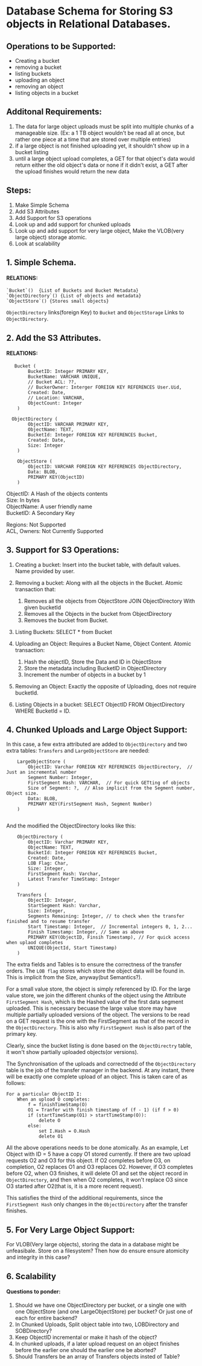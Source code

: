 Database Schema for Storing S3 objects in Relational Databases. 
=======================================================

Operations to be Supported:
-----------------------
- Creating a bucket
- removing a bucket
- listing buckets
- uploading an object
- removing an object
- listing objects in a bucket

Additonal Requirements:
--------------------
1. The data for large object uploads must be split into multiple chunks of a manageable size. (Ex: a 1 TB object wouldn't be read all at once, but rather one piece at a time that are stored over multiple entries)
2. if a large object is not finished uploading yet, it shouldn't show up in a bucket listing
3. until a large object upload completes, a GET for that object's data would return either the old object's data or none if it didn't exist, a GET after the upload finishes would return the new data


Steps:
-----
1. Make Simple Schema
2. Add S3 Attributes
3. Add Support for S3 operations
4. Look up and add support for chunked uploads
5. Look up and add support for very large object, Make the VLOB(very large object) storage atomic.
6. Look at scalability



## 1. Simple Schema.


#### RELATIONS: 
	`Bucket`()	{List of Buckets and Bucket Metadata}
	`ObjectDirectory`()	{List of objects and metadata}
	`ObjectStore`() {Stores small objects}	

`ObjectDirectory` links(foreign Key) to `Bucket` and `ObjectStorage` Links to `ObjectDirectory`.

## 2. Add the S3 Attributes.


#### RELATIONS:
```
   Bucket (
		BucketID: Integer PRIMARY KEY,
		BucketName: VARCHAR UNIQUE,
		// Bucket ACL: ??,
		// BuckerOwner: Interger FOREIGN KEY REFERENCES User.Uid,
		Created: Date,
		// Location: VARCHAR,
		ObjectCount: Integer
	)
  
  ObjectDirectory (
		ObjectID: VARCHAR PRIMARY KEY,
		ObjectName: TEXT,
		BucketId: Integer FOREIGN KEY REFERENCES Bucket,
		Created: Date,
		Size: Integer
	)

	ObjectStore (
		ObjectID: VARCHAR FOREIGN KEY REFERENCES ObjectDirectory, 
		Data: BLOB,
		PRIMARY KEY(ObjectID)
	)

```

ObjectID: A Hash of the objects contents  
Size: In bytes  
ObjectName: A user friendly name  
BucketID: A Secondary Key  
  
Regions: Not Supported  
ACL, Owners: Not Currently Supported  


## 3. Support for S3 Operations:


1. Creating a bucket: Insert into the bucket table, with default values. Name provided by user.
2. Removing a bucket: Along with all the objects in the Bucket. Atomic transaction that:
	1. Removes all the objects from ObjectStore JOIN ObjectDirectory With given bucketId
	2. Removes all the Objects in the bucket from ObjectDirectory
	3. Removes the bucket from Bucket.

3. Listing Buckets: SELECT * from Bucket
4. Uploading an Object: Requires a Bucket Name, Object Content. Atomic transaction:
	1. Hash the objectID, Store the Data and ID in ObjectStore
	2. Store the metadata including BucketID in ObjectDirectory
	3. Increment the number of objects in a bucket by 1
5. Removing an Object: Exactly the opposite of Uploading, does not require bucketId.
6. Listing Objects in a bucket: SELECT ObjectID FROM ObjectDirectory WHERE  BucketId = ID.


## 4. Chunked Uploads and Large Object Support:

In this case, a few extra attributed are added to `ObjectDirectory` and two extra tables: `Transfers` and `LargeObjectStore` are needed:

```
	LargeObjectStore (
		ObjectID: Varchar FOREIGN KEY REFERENCES ObjectDirectory,  // Just an incremental number
		Segment Number: Integer,
		FirstSegment Hash: VARCHAR,  // For quick GETting of objects
		Size of Segment: ?,  // Also implicit from the Segment number, Object size.
		Data: BLOB,
		PRIMARY KEY(FirstSegment Hash, Segment Number)
	)
  
 ```

And the modified the ObjectDirectory looks like this:
	
```
	ObjectDirectory (
		ObjectID: Varchar PRIMARY KEY,
		ObjectName: TEXT,
		BucketId: Integer FOREIGN KEY REFERENCES Bucket,
		Created: Date,
		LOB Flag: Char,
		Size: Integer,
		FirstSegment Hash: Varchar,
		Latest Transfer TimeStamp: Integer
	)

	Transfers (
		ObjectID: Integer,
		StartSegment Hash: Varchar,
		Size: Integer,
		Segments Remaining: Integer, // to check when the transfer finished and to resume transfer
		Start Timestamp: Integer,  // Incremental integers 0, 1, 2...
		Finish Timestamp: Integer, // Same as above
		PRIMARY KEY(ObjectID, Finsih Timestamp), // For quick access when uplaod completes
		UNIQUE(ObjectId, Start Timestamp)
	)

```
The extra fields and Tables is to ensure the correctness of the transfer orders. The `LOB flag` stores which store the object data will be found in.
This is implicit from the Size, anyway(but Semantics?). 

For a small value store, the object is simply referenced by ID. For the large value store, we join the different chunks of the object using the Attribute `FirstSegment Hash`, which is the Hashed value of the first data segment uploaded. This is necessary becuase the large value store may have 
multiple partially uploaded versions of the object. The versions to be read on a GET request is the one with the FirstSegment as that of the record in the
`ObjectDirectory`. This is also why `FirstSegment Hash` is also part of the primary key.

Clearly, since the bucket listing is done based on the `ObjectDirectry` table, it won't show partially uploaded objects(or versions).

The Synchronisation of the uploads and correctnedd of the `ObjectDirectory` table is the job of the transfer manager in the backend.
At any instant, there will be exactly one complete upload of an object. This is taken care of as follows:

```
For a particular ObjectID I:
	When an upload O completes:
		f = finishTimeStamp(O)
		O1 = Tranfer with finish timestamp of (f - 1) (if f > 0)
		if (startTimeStamp(O1) > startTimeStamp(O)):
			delete O
		else:
			set I.Hash = O.Hash
			delete O1

```

All the above operations needs to be done atomically. As an example, Let Object with ID = 5 have a copy O1 stored currently. If there are two
upload requests O2 and O3 for this object. If O2 completes before O3, on completion, O2 replaces O1 and O3 replaces O2. However,
if O3 completes before O2, when O3 finishes, it will delete O1 and set the object record in `ObjectDirectory`, and then when O2 completes, it won't replace O3 since O3 started after O2(that is, it is a more recent request).

This satisfies the third of the additional requirements, since the `FirstSegment Hash` only changes in the `ObjectDirectory` after the transfer finishes.

## 5. For Very Large Object Support:

For VLOB(Very large objects), storing the data in a database might be unfeasibale. Store on a filesystem? Then how do ensure 
ensure atomicity and integrity in this case?

## 6. Scalability


#### Questions to ponder:

1. Should we have one ObjectDirectory per bucket, or a single one with one ObjectStore (and one LargeObjectStore) per bucket? Or just one of each for entire backend?
2. In Chunked Uploads, Split object table into two, LOBDirectory and SOBDirectory?
3. Keep ObjectID incremental or make it hash of the object?
4. In chunked uploads, if a later upload request on an object finishes before the earlier one
   should the earlier one be aborted?
5. Should Transfers be an array of Transfers objects insted of Table?

